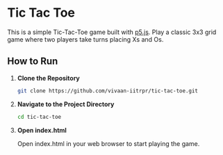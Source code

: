 # Tic Tac Toe

This is a simple Tic-Tac-Toe game built with [p5.js](https://p5js.org/). Play a classic 3x3 grid game where two players take turns placing Xs and Os.

## How to Run

1. **Clone the Repository**

   ```bash
   git clone https://github.com/vivaan-iitrpr/tic-tac-toe.git

2. **Navigate to the Project Directory**
    
    ```bash
    cd tic-tac-toe


3. **Open index.html**

    Open index.html in your web browser to start playing the game.